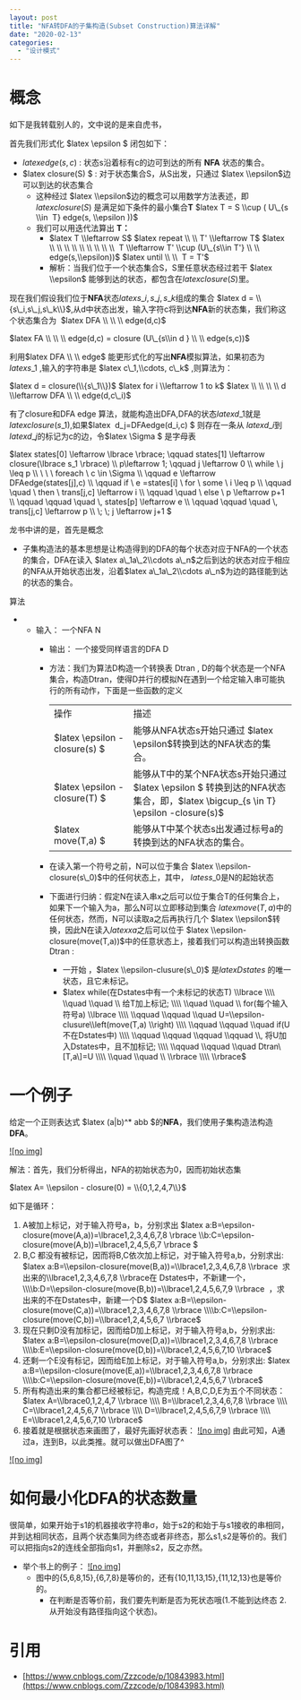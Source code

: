 ```yaml
---
layout: post
title: "NFA转DFA的子集构造(Subset Construction)算法详解"
date: "2020-02-13"
categories: 
  - "设计模式"
---
```


# 概念

如下是我转载别人的，文中说的是来自虎书，

首先我们形式化 $latex \\epsilon $ 闭包如下：

- $latex edge(s,c)$ : 状态s沿着标有c的边可到达的所有 **NFA** 状态的集合。
- $latex closure(S) $ : 对于状态集合S，从S出发，只通过 $latex \\epsilon$边可以到达的状态集合
    - 这种经过 $latex \\epsilon$边的概念可以用数学方法表述，即  $latex closure(S)$ 是满足如下条件的最小集合**T** $latex T = S \\cup ( U\_{s \\in  T} edge(s, \\epsilon ))$
    - 我们可以用迭代法算出 **T：**
        - $latex T \\leftarrow S$ $latex repeat \\ \\ T' \\leftarrow T$ $latex \\ \\ \\ \\ \\ \\ \\ \\ \\  T \\leftarrow T' \\cup (U\_{s\\in T'} \\ \\ edge(s,\\epsilon))$ $latex until \\ \\  T = T'$
        - 解析：当我们位于一个状态集合S，S里任意状态经过若干 $latex \\epsilon$ 能够到达的状态，都包含在$latex closure(S)$里。

现在我们假设我们位于**NFA**状态$latex s\_i, s\_j,s\_k$组成的集合 $latex d = \\{s\_i,s\_j,s\_k\\}$,从d中状态出发，输入字符c将到达**NFA**新的状态集，我们称这个状态集合为  $latex DFA \\ \\ \\ edge(d,c)$

$latex FA \\ \\ \\ edge(d,c) = closure (U\_{s\\in d } \\ \\ edge(s,c))$

利用$latex DFA \\ \\ edge$ 能更形式化的写出**NFA**模拟算法，如果初态为$latex s\_1$ ,输入的字符串是 $latex c\_1,\\cdots, c\_k$ ,则算法为：

$latex d = closure(\\{s\_1\\})$ $latex for i \\leftarrow 1 to k$ $latex \\ \\ \\ \\ d \\leftarrow DFA \\ \\ edge(d,c\_i)$

有了closure和DFA edge 算法，就能构造出DFA,DFA的状态$latex d\_1$就是 $latex closure (s\_1)$,如果$latex  d\_j=DFAedge(d\_i,c) $ 则存在一条从 $latex d\_i$到$latex d\_j$的标记为c的边，令$latex \\Sigma $ 是字母表

$latex states\[0\] \\leftarrow \\lbrace \\rbrace; \\qquad states\[1\] \\leftarrow closure(\\lbrace s\_1 \\rbrace) \\\\ p\\leftarrow 1; \\qquad j \\leftarrow 0 \\\\ while \\ j \\leq p \\\\ \\ \\ \\ foreach \\ c \\in \\Sigma \\\\ \\qquad e \\leftarrow DFAedge(states\[j\],c) \\\\ \\qquad if \\ e =states\[i\] \\ for \\ some \\ i \\leq p \\\\ \\qquad \\quad \\ then \\ trans\[j,c\] \\leftarrow i \\\\ \\qquad \\quad \\ else \\ p \\leftarrow p+1 \\\\ \\qquad \\qquad \\quad \\, states\[p\] \\leftarrow e \\\\ \\qquad \\qquad \\quad \\, trans\[j,c\] \\leftarrow p \\\\ \\; \\; j \\leftarrow j+1 $

龙书中讲的是，首先是概念

- 子集构造法的基本思想是让构造得到的DFA的每个状态对应于NFA的一个状态的集合，DFA在读入 $latex a\_1a\_2\\cdots a\_n$之后到达的状态对应于相应的NFA从开始状态出发，沿着$latex a\_1a\_2\\cdots a\_n$为边的路径能到达的状态的集合。

算法

- - 输入： 一个NFA N
    - 输出： 一个接受同样语言的DFA D
    - 方法：我们为算法D构造一个转换表 Dtran , D的每个状态是一个NFA集合，构造Dtran，使得D并行的模拟N在遇到一个给定输入串可能执行的所有动作，下面是一些函数的定义
        
        <table style="border-collapse: collapse; width: 100%;"><tbody><tr><td style="width: 32.8025%;">操作</td><td style="width: 67.1975%;">描述</td></tr><tr><td style="width: 32.8025%;">$latex \epsilon - closure(s) $</td><td style="width: 67.1975%;">能够从NFA状态s开始只通过 $latex \epsilon$转换到达的NFA状态的集合。</td></tr><tr><td style="width: 32.8025%;">$latex \epsilon - closure(T) $</td><td style="width: 67.1975%;">能够从T中的某个NFA状态s开始只通过 $latex \epsilon $ 转换到达的NFA状态集合，即，$latex \bigcup_{s \in T} \epsilon -closure(s)$</td></tr><tr><td style="width: 32.8025%;">$latex move(T,a) $</td><td style="width: 67.1975%;">能够从T中某个状态s出发通过标号a的转换到达的NFA状态的集合。</td></tr></tbody></table>
        
    - 在读入第一个符号之前，N可以位于集合 $latex \\epsilon-closure(s\_0)$中的任何状态上，其中， $lates s\_0$是N的起始状态
    - 下面进行归纳：假定N在读入串x之后可以位于集合T的任何集合上，如果下一个输入为a，那么N可以立即移动到集合 $latex move(T,a)$中的任何状态，然而，N可以读取a之后再执行几个 $latex \\epsilon$转换，因此N在读入$latex xa$之后可以位于 $latex \\epsilon-closure(move(T,a))$中的任意状态上，接着我们可以构造出转换函数 Dtran :
        - 一开始 ，$latex \\epsilon-clusure(s\_0)$ 是$latex Dstates$ 的唯一状态，且它未标记。
        - $latex while(在Dstates中有一个未标记的状态T) \\lbrace \\\\ \\quad \\quad \\ 给T加上标记; \\\\ \\quad \\quad \\ for(每个输入符号a) \\lbrace \\\\ \\qquad \\qquad \\quad U=\\epsilon-clusure\\left(move(T,a) \\right) \\\\ \\qquad \\qquad \\quad if(U不在Dstates中) \\\\ \\qquad \\qquad \\qquad \\qquad \\, 将U加入Dstates中，且不加标记; \\\\ \\qquad \\qquad \\quad Dtran\[T,a\]=U \\\\ \\quad \\quad \\ \\rbrace \\\\ \\rbrace$

# 一个例子

给定一个正则表达式 $latex (a|b)^\* abb $的**NFA**，我们使用子集构造法构造**DFA**。

[![no img]](http://127.0.0.1/?attachment_id=2982)

解法：首先，我们分析得出，NFA的初始状态为0，因而初始状态集

$latex A= \\epsilon - closure(0) = \\{0,1,2,4,7\\}$

如下是循环：

1. A被加上标记，对于输入符号a，b，分别求出 $latex a:B=\\epsilon-closure(move(A,a))=\\lbrace1,2,3,4,6,7,8 \\rbrace \\\\b:C=\\epsilon-closure(move(A,b))=\\lbrace1,2,4,5,6,7 \\rbrace $
2. B,C 都没有被标记，因而将B,C依次加上标记，对于输入符号a,b，分别求出: $latex a:B=\\epsilon-closure(move(B,a))=\\lbrace1,2,3,4,6,7,8 \\rbrace  求出来的\\lbrace1,2,3,4,6,7,8 \\rbrace在 Dstates中，不新建一个，\\\\b:D=\\epsilon-closure(move(B,b))=\\lbrace1,2,4,5,6,7,9 \\rbrace  ，求出来的不在Dstates中，新建一个D$ $latex a:B=\\epsilon-closure(move(C,a))=\\lbrace1,2,3,4,6,7,8 \\rbrace \\\\b:C=\\epsilon-closure(move(C,b))=\\lbrace1,2,4,5,6,7 \\rbrace$
3. 现在只剩D没有加标记，因而给D加上标记，对于输入符号a,b，分别求出: $latex a:B=\\epsilon-closure(move(D,a))=\\lbrace1,2,3,4,6,7,8 \\rbrace \\\\b:E=\\epsilon-closure(move(D,b))=\\lbrace1,2,4,5,6,7,10 \\rbrace$
4. 还剩一个E没有标记，因而给E加上标记，对于输入符号a,b，分别求出: $latex a:B=\\epsilon-closure(move(E,a))=\\lbrace1,2,3,4,6,7,8 \\rbrace \\\\b:C=\\epsilon-closure(move(E,b))=\\lbrace1,2,4,5,6,7 \\rbrace$
5. 所有构造出来的集合都已经被标记，构造完成！A,B,C,D,E为五个不同状态： $latex A=\\lbrace0,1,2,4,7 \\rbrace \\\\ B=\\lbrace1,2,3,4,6,7,8 \\rbrace \\\\ C=\\lbrace1,2,4,5,6,7 \\rbrace \\\\ D=\\lbrace1,2,4,5,6,7,9 \\rbrace \\\\ E=\\lbrace1,2,4,5,6,7,10 \\rbrace$
6. 接着就是根据状态来画图了，最好先画好状态表： [![no img]](http://127.0.0.1/?attachment_id=2985) 由此可知，A通过a，连到B，以此类推。就可以做出DFA图了^

[![no img]](http://127.0.0.1/?attachment_id=2986)

# 如何最小化DFA的状态数量

很简单，如果开始于s1的机器接收字符串σ，始于s2的和始于与s1接收的串相同，并到达相同状态，且两个状态集同为终态或者非终态，那么s1,s2是等价的。我们可以把指向s2的连线全部指向s1，并删除s2，反之亦然。

- 举个书上的例子： [![no img]](http://127.0.0.1/?attachment_id=2987)
    - 图中的{5,6,8,15},{6,7,8}是等价的，还有{10,11,13,15},{11,12,13}也是等价的。
        - 在判断是否等价前，我们要先判断是否为死状态哦(1.不能到达终态 2.从开始没有路径指向这个状态)。

# 引用

- [https://www.cnblogs.com/Zzzcode/p/10843983.html](https://www.cnblogs.com/Zzzcode/p/10843983.html)
